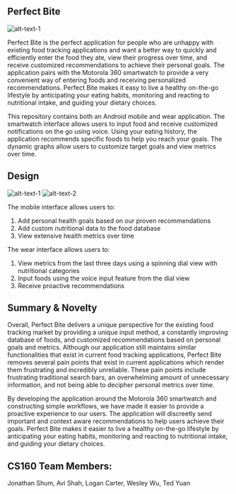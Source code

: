 ## Perfect Bite 

![alt-text-1](https://cloud.githubusercontent.com/assets/3961167/18695172/afb24906-7f64-11e6-816d-fa6b25003f1f.PNG)

Perfect Bite is the perfect application for people who are unhappy with existing food tracking applications and want a better way to quickly and efficiently enter the food they ate, view their progress over time, and receive customized recommendations to achieve their personal goals. The application pairs with the Motorola 360 smartwatch to provide a very convenient way of entering foods and receiving personalized recommendations. Perfect Bite makes it easy to live a healthy on-the-go lifestyle by anticipating your eating habits, monitoring and reacting to nutritional intake, and guiding your dietary choices.

This repository contains both an Android mobile and wear application. The smartwatch interface allows users to input food and receive customized notifications on the go using voice. Using your eating history, the application recommends specific foods to help you reach your goals. The dynamic graphs allow users to customize target goals and view metrics over time.

## Design

![alt-text-1](https://cloud.githubusercontent.com/assets/3961167/18695119/66339de8-7f64-11e6-99a9-ec93eebab0cf.gif) ![alt-text-2](https://cloud.githubusercontent.com/assets/3961167/18695120/66478696-7f64-11e6-8900-0370892cc4fb.gif)

The mobile interface allows users to:

1. Add personal health goals based on our proven recommendations
2. Add custom nutritional data to the food database
3. View extensive health metrics over time

The wear interface allows users to:

1. View metrics from the last three days using a spinning dial view with nutritional categories
2. Input foods using the voice input feature from the dial view
3. Receive proactive recommendations

## Summary & Novelty

Overall, Perfect Bite delivers a unique perspective for the existing food tracking market by providing a unique input method, a constantly improving database of foods, and customized recommendations based on personal goals and metrics. Although our application still maintains similar functionalities that exist in current food tracking applications, Perfect Bite removes several pain points that exist in current applications which render them frustrating and incredibly unreliable. These pain points include frustrating traditional search bars, an overwhelming amount of unnecessary information, and not being able to decipher personal metrics over time.

By developing the application around the Motorola 360 smartwatch and constructing simple workflows, we have made it easier to provide a proactive experience to our users. The application will discreetly send important and context aware recommendations to help users achieve their goals. Perfect Bite makes it easier to live a healthy on-the-go lifestyle by anticipating your eating habits, monitoring and reacting to nutritional intake, and guiding your dietary choices.

## CS160 Team Members: 

Jonathan Shum, Avi Shah, Logan Carter, Wesley Wu, Ted Yuan